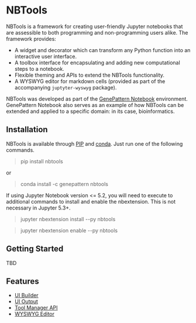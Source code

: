 # NBTools
NBTools is a framework for creating user-friendly Jupyter notebooks that are assessible to both programming and non-programming users alike. The framework provides:

* A widget and decorator which can transform any Python function into an interactive user interface.
* A toolbox interface for encapsulating and adding new computational steps to a notebook.
* Flexible theming and APIs to extend the NBTools functionality.
* A WYSWYG editor for markdown cells (provided as part of the accompanying `juptyter-wyswyg` package).

NBTools was developed as part of the [GenePattern Notebook](http://genepattern-notebook.org) environment. GenePattern Notebook also serves as an example of how NBTools can be extended and applied to a specific domain: in its case, bioinformatics.

## Installation

NBTools is available through [PIP](https://pypi.org/) and [conda](https://anaconda.org). Just run one of the following commands.

> pip install nbtools

or

> conda install -c genepattern nbtools

If using Jupyter Notebook version <= 5.2, you will need to execute to additional commands to install and enable the nbextension. This is not necessary in Jupyter 5.3+.

> jupyter nbextension install --py nbtools

> jupyter nbextension enable --py nbtools

## Getting Started

TBD

## Features

* [UI Builder](doc/uibuilder.md)
* [UI Output](doc/uioutput.md)
* [Tool Manager API](doc/toolmanager.md)
* [WYSWYG Editor](wyswyg.md)
